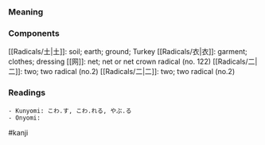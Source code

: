 ### Meaning



### Components

[[Radicals/土|土]]: soil; earth; ground; Turkey [[Radicals/衣|衣]]: garment; clothes; dressing [[网]]: net; net or net crown radical (no. 122) [[Radicals/二|二]]: two; two radical (no.2) [[Radicals/二|二]]: two; two radical (no.2)

### Readings

```
- Kunyomi: こわ.す, こわ.れる, やぶ.る
- Onyomi: 
```

#kanji